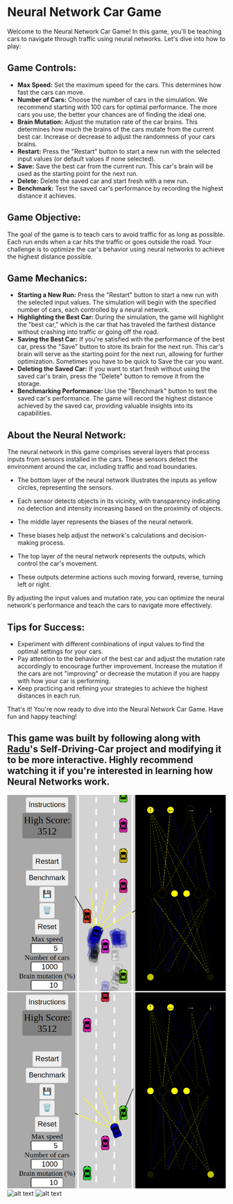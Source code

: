 # Neural Network Car Game

Welcome to the Neural Network Car Game! In this game, you'll be teaching cars to navigate through traffic using neural networks. Let's dive into how to play:

## Game Controls:
- **Max Speed:** Set the maximum speed for the cars. This determines how fast the cars can move.
- **Number of Cars:** Choose the number of cars in the simulation. We recommend starting with 100 cars for optimal performance. The more cars you use, the better your chances are of finding the ideal one.
- **Brain Mutation:** Adjust the mutation rate of the car brains. This determines how much the brains of the cars mutate from the current best car. Increase or decrease to adjust the randomness of your cars brains.
- **Restart:** Press the "Restart" button to start a new run with the selected input values (or default values if none selected).
- **Save:** Save the best car from the current run. This car's brain will be used as the starting point for the next run.
- **Delete:** Delete the saved car and start fresh with a new run.
- **Benchmark:** Test the saved car's performance by recording the highest distance it achieves.

## Game Objective:
The goal of the game is to teach cars to avoid traffic for as long as possible. Each run ends when a car hits the traffic or goes outside the road. Your challenge is to optimize the car's behavior using neural networks to achieve the highest distance possible.

## Game Mechanics:
- **Starting a New Run:** Press the "Restart" button to start a new run with the selected input values. The simulation will begin with the specified number of cars, each controlled by a neural network.
- **Highlighting the Best Car:** During the simulation, the game will highlight the "best car," which is the car that has traveled the farthest distance without crashing into traffic or going off the road.
- **Saving the Best Car:** If you're satisfied with the performance of the best car, press the "Save" button to store its brain for the next run. This car's brain will serve as the starting point for the next run, allowing for further optimization. Sometimes you have to be quick to Save the car you want.
- **Deleting the Saved Car:** If you want to start fresh without using the saved car's brain, press the "Delete" button to remove it from the storage.
- **Benchmarking Performance:** Use the "Benchmark" button to test the saved car's performance. The game will record the highest distance achieved by the saved car, providing valuable insights into its capabilities.

## About the Neural Network:
The neural network in this game comprises several layers that process inputs from sensors installed in the cars. These sensors detect the environment around the car, including traffic and road boundaries.

- The bottom layer of the neural network illustrates the inputs as yellow circles, representing the sensors.
- Each sensor detects objects in its vicinity, with transparency indicating no detection and intensity increasing based on the proximity of objects.

- The middle layer represents the biases of the neural network.
- These biases help adjust the network's calculations and decision-making process.

- The top layer of the neural network represents the outputs, which control the car's movement.
- These outputs determine actions such moving forward, reverse, turning left or right.

By adjusting the input values and mutation rate, you can optimize the neural network's performance and teach the cars to navigate more effectively.

## Tips for Success:
- Experiment with different combinations of input values to find the optimal settings for your cars.
- Pay attention to the behavior of the best car and adjust the mutation rate accordingly to encourage further improvement. Increase the mutation if the cars are not "improving" or decrease the mutation if you are happy with how your car is performing.
- Keep practicing and refining your strategies to achieve the highest distances in each run.

That's it! You're now ready to dive into the Neural Network Car Game. Have fun and happy teaching!

## This game was built by following along with [Radu](https://www.youtube.com/@Radu)'s Self-Driving-Car project and modifying it to be more interactive. Highly recommend watching it if you're interested in learning how Neural Networks work.

![alt text](<Screenshot from 2024-04-10 14-21-16.png>)
![alt text](<Screenshot from 2024-04-10 14-21-51.png>)
![alt text](self-driving-car-02.gif)
![alt text](self-driving-car.gif)